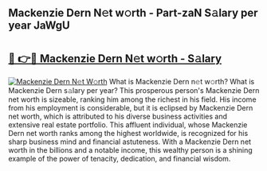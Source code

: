 ## Mackenzie Dern N𝚎t w𝚘rth - Part-zaN S𝚊lary per year JaWgU

# <h2><a href="http://gc1ksac.nevu.top/?p=Mackenzie+Dern">🔗 👉🔴 Mackenzie Dern N𝚎t w𝚘rth - S𝚊lary</a></h2>

[![Mackenzie Dern N𝚎t W𝚘rth](https://i.imgur.com/Oavwk0R.jpeg)](http://gc1ksac.nevu.top/?p=Mackenzie+Dern)
What is Mackenzie Dern n𝚎t w𝚘rth? What is Mackenzie Dern s𝚊lary per year?
This prosperous person's Mackenzie Dern net worth is sizeable, ranking him among the richest in his field. His income from his employment is considerable, but it is eclipsed by Mackenzie Dern net worth, which is attributed to his diverse business activities and extensive real estate portfolio. This affluent individual, whose Mackenzie Dern net worth ranks among the highest worldwide, is recognized for his sharp business mind and financial astuteness. With a Mackenzie Dern net worth in the billions and a notable income, this wealthy person is a shining example of the power of tenacity, dedication, and financial wisdom.

